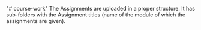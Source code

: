 "# course-work" 
The Assignments are uploaded in a proper structure.
It has sub-folders with the Assignment titles (name of the module of which the assignments are given).
